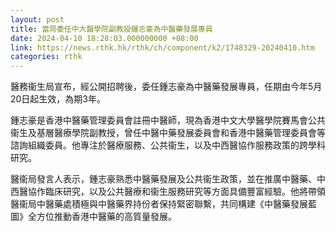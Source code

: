 ```yaml
---
layout: post
title: 當局委任中大醫學院副教授鍾志豪為中醫藥發展專員
date: 2024-04-10 18:28:03.000000000 +08:00
link: https://news.rthk.hk/rthk/ch/component/k2/1748329-20240410.htm
categories: rthk
---
```


醫務衞生局宣布，經公開招聘後，委任鍾志豪為中醫藥發展專員，任期由今年5月20日起生效，為期3年。
 
鍾志豪是香港中醫藥管理委員會註冊中醫師，現為香港中文大學醫學院賽馬會公共衞生及基層醫療學院副教授，曾任中醫中藥發展委員會和香港中醫藥管理委員會等諮詢組織委員。他專注於醫療服務、公共衞生，以及中西醫協作服務政策的跨學科研究。
 
醫衞局發言人表示，鍾志豪熟悉中醫藥發展及公共衞生政策，並在推廣中醫藥、中西醫協作臨床研究，以及公共醫療和衞生服務研究等方面具備豐富經驗。他將帶領醫衞局中醫藥處積極與中醫藥界持份者保持緊密聯繫，共同構建《中醫藥發展藍圖》全方位推動香港中醫藥的高質量發展。
